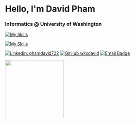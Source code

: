 # Hello, I'm David Pham
### Informatics @ University of Washington

[![My Skills](https://skillicons.dev/icons?i=python,ts,js,java,nodejs,react)](https://skillicons.dev)

[![My Skills](https://skillicons.dev/icons?i=aws,azure,firebase,gcp,mysql,mongodb)](https://skillicons.dev)

[![Linkedin: phamdavid722](https://img.shields.io/badge/-phamdavid722-blue?style=flat-square&logo=Linkedin&logoColor=white&link=https://www.linkedin.com/in/phamdavid722/)](https://www.linkedin.com/in/phamdavid722/)
[![GitHub wkxdavid](https://img.shields.io/github/followers/wkxdavid?label=follow&style=social)](https://github.com/wkxdavid)
[![Email Badge](https://img.shields.io/badge/Gmail-Contact_Me-green?style=flat-square&logo=gmail&logoColor=FFFFFF&labelColor=3A3B3C&color=62F1CD)](mailto:phamdavid72@gmail.com)

<a href="https://github-readme-stats.vercel.app/api/top-langs/?username=wkxdavid&update&size_weight=0.8&count_weight=0.8&langs_count=8&layout=compact&theme=one_dark_pro#gh-dark-mode-only"><img src="https://github-readme-stats.vercel.app/api/top-langs/?username=wkxdavid&update&size_weight=0.8&count_weight=0.8&langs_count=8&layout=compact&theme=one_dark_pro#gh-dark-mode-only" height="192px"/> <a/>
